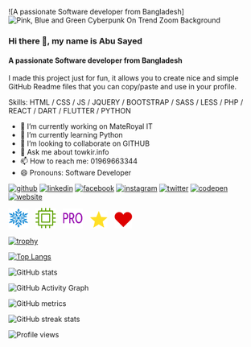 ![A passionate Software developer from Bangladesh]
<br/>
![Pink, Blue and Green Cyberpunk On Trend Zoom Background](https://user-images.githubusercontent.com/64466834/149518633-ce487b29-be6e-47dc-9ec5-74ff5c95aed4.png)
### Hi there 👋, my name is Abu Sayed
#### A passionate Software developer from Bangladesh


I made this project just for fun, it allows you to create nice and simple GitHub Readme files that you can copy/paste and use in your profile.

Skills: HTML / CSS / JS / JQUERY / BOOTSTRAP / SASS / LESS / PHP / REACT / DART / FLUTTER / PYTHON 

- 🔭 I’m currently working on MateRoyal IT 
- 🌱 I’m currently learning Python <br>
- 👯 I’m looking to collaborate on GITHUB 
- 💬 Ask me about towkir.info 
- 📫 How to reach me: 01969663344 
- 😄 Pronouns: Software Developer 


[<img src='https://cdn.jsdelivr.net/npm/simple-icons@3.0.1/icons/github.svg' alt='github' height='40'>](https://github.com/t0wk1r)  [<img src='https://cdn.jsdelivr.net/npm/simple-icons@3.0.1/icons/linkedin.svg' alt='linkedin' height='40'>](https://www.linkedin.com/in/t0wk1r/)  [<img src='https://cdn.jsdelivr.net/npm/simple-icons@3.0.1/icons/facebook.svg' alt='facebook' height='40'>](https://www.facebook.com/t0wk1r)  [<img src='https://cdn.jsdelivr.net/npm/simple-icons@3.0.1/icons/instagram.svg' alt='instagram' height='40'>](https://www.instagram.com/t0wk1r/)  [<img src='https://cdn.jsdelivr.net/npm/simple-icons@3.0.1/icons/twitter.svg' alt='twitter' height='40'>](https://twitter.com/t0wk1r)  [<img src='https://cdn.jsdelivr.net/npm/simple-icons@3.0.1/icons/codepen.svg' alt='codepen' height='40'>](https://codepen.io/t0wk1r)  [<img src='https://cdn.jsdelivr.net/npm/simple-icons@3.0.1/icons/icloud.svg' alt='website' height='40'>](towkir.info)  

<a href='https://archiveprogram.github.com/'><img src='https://raw.githubusercontent.com/acervenky/animated-github-badges/master/assets/acbadge.gif' width='40' height='40'></a> <a href='https://docs.github.com/en/developers'><img src='https://raw.githubusercontent.com/acervenky/animated-github-badges/master/assets/devbadge.gif' width='40' height='40'></a> <a href='https://github.com/pricing'><img src='https://raw.githubusercontent.com/acervenky/animated-github-badges/master/assets/pro.gif' width='40' height='40'></a> <a href='https://stars.github.com/'><img src='https://raw.githubusercontent.com/acervenky/animated-github-badges/master/assets/starbadge.gif' width='35' height='35'></a> <a href='https://docs.github.com/en/github/supporting-the-open-source-community-with-github-sponsors'><img src='https://raw.githubusercontent.com/acervenky/animated-github-badges/master/assets/sponsorbadge.gif' width='35' height='35'></a> 

[![trophy](https://github-profile-trophy.vercel.app/?username=t0wk1r)](https://github.com/ryo-ma/github-profile-trophy)

[![Top Langs](https://github-readme-stats.vercel.app/api/top-langs/?username=t0wk1r)](https://github.com/anuraghazra/github-readme-stats)

![GitHub stats](https://github-readme-stats.vercel.app/api?username=t0wk1r&show_icons=true&count_private=true)  

![GitHub Activity Graph](https://activity-graph.herokuapp.com/graph?username=t0wk1r)  

![GitHub metrics](https://metrics.lecoq.io/t0wk1r)  

![GitHub streak stats](https://github-readme-streak-stats.herokuapp.com/?user=t0wk1r)  

![Profile views](https://gpvc.arturio.dev/t0wk1r)  
